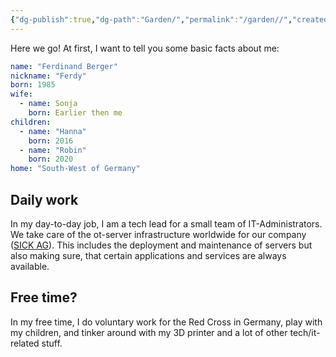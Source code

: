 ```yaml
---
{"dg-publish":true,"dg-path":"Garden/","permalink":"/garden//","created":"2024-06-15T00:51","updated":"2024-06-15T20:56"}
---
```


Here we go! At first, I want to tell you some basic facts about me:

```yaml
name: "Ferdinand Berger"
nickname: "Ferdy"
born: 1985
wife:
  - name: Sonja
    born: Earlier then me
children:
  - name: "Hanna"
    born: 2016
  - name: "Robin"
    born: 2020
home: "South-West of Germany"
```

## Daily work
In my day-to-day job, I am a tech lead for a small team of IT-Administrators. We take care of the ot-server infrastructure worldwide for our company ([SICK AG](https://sick.com/)). This includes the deployment and maintenance of servers but also making sure, that certain applications and services are always available.
## Free time?
In my free time, I do voluntary work for the Red Cross in Germany, play with my children, and tinker around with my 3D printer and a lot of other tech/it-related stuff.